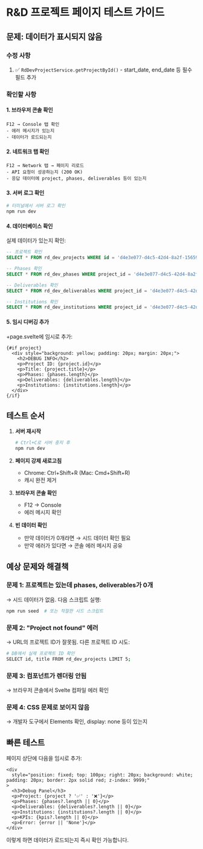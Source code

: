 # R&D 프로젝트 페이지 테스트 가이드

## 문제: 데이터가 표시되지 않음

### 수정 사항

1. ✅ `RdDevProjectService.getProjectById()` - start_date, end_date 등 필수 필드 추가

### 확인할 사항

#### 1. 브라우저 콘솔 확인

```
F12 → Console 탭 확인
- 에러 메시지가 있는지
- 데이터가 로드되는지
```

#### 2. 네트워크 탭 확인

```
F12 → Network 탭 → 페이지 리로드
- API 요청이 성공하는지 (200 OK)
- 응답 데이터에 project, phases, deliverables 등이 있는지
```

#### 3. 서버 로그 확인

```bash
# 터미널에서 서버 로그 확인
npm run dev
```

#### 4. 데이터베이스 확인

실제 데이터가 있는지 확인:

```sql
-- 프로젝트 확인
SELECT * FROM rd_dev_projects WHERE id = 'd4e3e077-d4c5-42d4-8a2f-1565951886e6';

-- Phases 확인
SELECT * FROM rd_dev_phases WHERE project_id = 'd4e3e077-d4c5-42d4-8a2f-1565951886e6';

-- Deliverables 확인
SELECT * FROM rd_dev_deliverables WHERE project_id = 'd4e3e077-d4c5-42d4-8a2f-1565951886e6';

-- Institutions 확인
SELECT * FROM rd_dev_institutions WHERE project_id = 'd4e3e077-d4c5-42d4-8a2f-1565951886e6';
```

#### 5. 임시 디버깅 추가

+page.svelte에 임시로 추가:

```svelte
{#if project}
  <div style="background: yellow; padding: 20px; margin: 20px;">
    <h2>DEBUG INFO</h2>
    <p>Project ID: {project.id}</p>
    <p>Title: {project.title}</p>
    <p>Phases: {phases.length}</p>
    <p>Deliverables: {deliverables.length}</p>
    <p>Institutions: {institutions.length}</p>
  </div>
{/if}
```

## 테스트 순서

1. **서버 재시작**

   ```bash
   # Ctrl+C로 서버 중지 후
   npm run dev
   ```

2. **페이지 강제 새로고침**
   - Chrome: Ctrl+Shift+R (Mac: Cmd+Shift+R)
   - 캐시 완전 제거

3. **브라우저 콘솔 확인**
   - F12 → Console
   - 에러 메시지 확인

4. **빈 데이터 확인**
   - 만약 데이터가 0개라면 → 시드 데이터 확인 필요
   - 만약 에러가 있다면 → 콘솔 에러 메시지 공유

## 예상 문제와 해결책

### 문제 1: 프로젝트는 있는데 phases, deliverables가 0개

→ 시드 데이터가 없음. 다음 스크립트 실행:

```bash
npm run seed  # 또는 적절한 시드 스크립트
```

### 문제 2: "Project not found" 에러

→ URL의 프로젝트 ID가 잘못됨. 다른 프로젝트 ID 시도:

```bash
# DB에서 실제 프로젝트 ID 확인
SELECT id, title FROM rd_dev_projects LIMIT 5;
```

### 문제 3: 컴포넌트가 렌더링 안됨

→ 브라우저 콘솔에서 Svelte 컴파일 에러 확인

### 문제 4: CSS 문제로 보이지 않음

→ 개발자 도구에서 Elements 확인, display: none 등이 있는지

## 빠른 테스트

페이지 상단에 다음을 임시로 추가:

```svelte
<div
  style="position: fixed; top: 100px; right: 20px; background: white; padding: 20px; border: 2px solid red; z-index: 9999;"
>
  <h3>Debug Panel</h3>
  <p>Project: {project ? '✅' : '❌'}</p>
  <p>Phases: {phases?.length || 0}</p>
  <p>Deliverables: {deliverables?.length || 0}</p>
  <p>Institutions: {institutions?.length || 0}</p>
  <p>KPIs: {kpis?.length || 0}</p>
  <p>Error: {error || 'None'}</p>
</div>
```

이렇게 하면 데이터가 로드되는지 즉시 확인 가능합니다.

